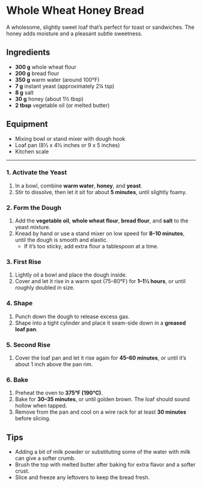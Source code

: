 # Whole Wheat Honey Bread

A wholesome, slightly sweet loaf that’s perfect for toast or sandwiches. The honey adds moisture and a pleasant subtle sweetness.

## Ingredients

- **300 g** whole wheat flour
- **200 g** bread flour
- **350 g** warm water (around 100°F)
- **7 g** instant yeast (approximately 2¼ tsp)
- **8 g** salt
- **30 g** honey (about 1½ tbsp)
- **2 tbsp** vegetable oil (or melted butter)

## Equipment

- Mixing bowl or stand mixer with dough hook
- Loaf pan (8½ x 4½ inches or 9 x 5 inches)
- Kitchen scale

---

### 1. Activate the Yeast

1. In a bowl, combine **warm water**, **honey**, and **yeast**.
2. Stir to dissolve, then let it sit for about **5 minutes**, until slightly foamy.

### 2. Form the Dough

1. Add the **vegetable oil**, **whole wheat flour**, **bread flour**, and **salt** to the yeast mixture.
2. Knead by hand or use a stand mixer on low speed for **8–10 minutes**, until the dough is smooth and elastic.
   - If it’s too sticky, add extra flour a tablespoon at a time.

### 3. First Rise

1. Lightly oil a bowl and place the dough inside.
2. Cover and let it rise in a warm spot (75–80°F) for **1–1½ hours**, or until roughly doubled in size.

### 4. Shape

1. Punch down the dough to release excess gas.
2. Shape into a tight cylinder and place it seam-side down in a **greased loaf pan**.

### 5. Second Rise

1. Cover the loaf pan and let it rise again for **45–60 minutes**, or until it’s about 1 inch above the pan rim.

### 6. Bake

1. Preheat the oven to **375°F (190°C)**.
2. Bake for **30–35 minutes**, or until golden brown. The loaf should sound hollow when tapped.
3. Remove from the pan and cool on a wire rack for at least **30 minutes** before slicing.

## Tips

- Adding a bit of milk powder or substituting some of the water with milk can give a softer crumb.
- Brush the top with melted butter after baking for extra flavor and a softer crust.
- Slice and freeze any leftovers to keep the bread fresh.
